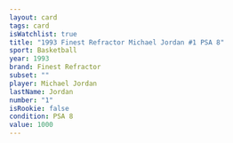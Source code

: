 ```yaml
---
layout: card
tags: card
isWatchlist: true
title: "1993 Finest Refractor Michael Jordan #1 PSA 8"
sport: Basketball
year: 1993
brand: Finest Refractor
subset: ""
player: Michael Jordan
lastName: Jordan
number: "1"
isRookie: false
condition: PSA 8
value: 1000
---
```

